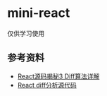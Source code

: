 # mini-react
仅供学习使用

## 参考资料

* [React源码揭秘3 Diff算法详解](https://juejin.im/post/5ec507146fb9a047f47cb805?from=timeline&isappinstalled=0#heading-0)
* [React diff分析源代码](https://github.com/BetaSu/react-on-the-way/blob/master/packages/react-reconciler/ReactChildFiber.js#L265)
